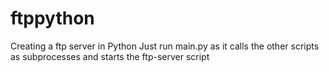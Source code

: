 # ftppython
Creating a ftp server in Python
Just run main.py as it calls the other scripts as subprocesses and starts the ftp-server script
